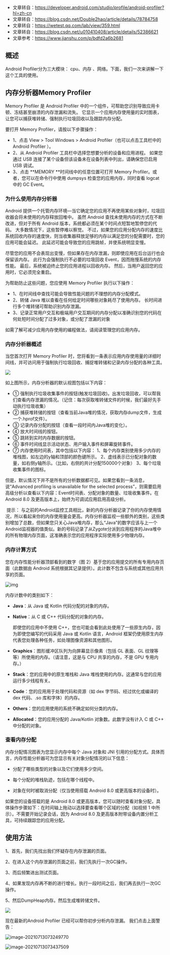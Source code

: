 - 文章转自：https://developer.android.com/studio/profile/android-profiler?hl=zh-cn
- 文章转自：https://blog.csdn.net/Double2hao/article/details/78784758
- 文章转自：https://wetest.qq.com/lab/view/359.html
- 文章转自：https://blog.csdn.net/u010410408/article/details/52386621
- 文章参考：https://www.jianshu.com/p/bdfd2a6b2681

## 概述

Android Profiler分为三大模块： cpu、内存 、网络。下面，我们一次来讲解一下这个工具的使用。




## 内存分析器Memory Profiler

Memory Profiler 是 Android Profiler 中的一个组件，可帮助您识别导致应用卡顿、冻结甚至崩溃的内存泄漏和流失。 它显示一个应用内存使用量的实时图表，让您可以捕获堆转储、强制执行垃圾回收以及跟踪内存分配。

要打开 Memory Profiler，请按以下步骤操作：

- 1、点击 View > Tool Windows > Android Profiler（也可以点击工具栏中的 Android Profiler ）。
- 2、从 Android Profiler 工具栏中选择您想要分析的设备和应用进程。 如果您通过 USB 连接了某个设备但该设备未在设备列表中列出，请确保您已启用 USB 调试。
- 3、点击 **MEMORY **时间线中的任意位置可打开 Memory Profiler。或者，您可以在命令行中使用 dumpsys 检查您的应用内存，同时查看 logcat 中的 GC Event。


### 为什么使用内存分析器

Android 提供一个托管内存环境—当它确定您的应用不再使用某些对象时，垃圾回收器会将未使用的内存释放回堆中。 虽然 Android 查找未使用内存的方式在不断改进，但对于所有 Android 版本，系统都必须在某个时间点短暂地暂停您的代码。 大多数情况下，这些暂停难以察觉。 不过，如果您的应用分配内存的速度比系统回收内存的速度快，则当收集器释放足够的内存以满足您的分配需要时，您的应用可能会延迟。 此延迟可能会导致您的应用跳帧，并使系统明显变慢。

尽管您的应用不会表现出变慢，但如果存在内存泄漏，则即使应用在后台运行也会保留该内存。 此行为会强制执行不必要的垃圾回收 Event，因而拖慢系统的内存性能。 最后，系统被迫终止您的应用进程以回收内存。 然后，当用户返回您的应用时，它必须完全重启。

为帮助防止这些问题，您应使用 Memory Profiler 执行以下操作：
- 1、在时间线中查找可能会导致性能问题的不理想的内存分配模式。
- 2、转储 Java 堆以查看在任何给定时间哪些对象耗尽了使用内存。 长时间进行多个堆转储可帮助识别内存泄漏。
- 3、记录正常用户交互和极端用户交互期间的内存分配以准确识别您的代码在何处短时间分配了过多对象，或分配了泄漏的对象

如需了解可减少应用内存使用的编程做法，请阅读管理您的应用内存。

### 内存分析器概述

当您首次打开 Memory Profiler 时，您将看到一条表示应用内存使用量的详细时间线，并可访问用于强制执行垃圾回收、捕捉堆转储和记录内存分配的各种工具。

![](https://gitee.com/frewen1225/ImageUploader/raw/master/img/20210306182445.png)

如上图所示，内存分析器的默认视图包括以下内容：

- ① 强制执行垃圾收集事件的按钮(触发垃圾回收)。出发垃圾回收，可以帮我们查看内存泄漏的情况。（记住：每次获取堆转储文件的时候，我们最好先手动执行垃圾收集）
- ② 捕获堆转储的按钮（查看当前Java堆的情况，获取内存dump文件，生成一个.hprof文件）。
- ③ 记录内存分配的按钮（查看一段时间内Java堆的变化）。
- ④ 放大时间线的按钮。
- ⑤ 跳转到实时内存数据的按钮。
- ⑥ 事件时间线显示活动状态、用户输入事件和屏幕旋转事件。
- ⑦ 内存使用时间表，其中包括以下内容： 
1、每个内存类别使用多少内存的堆栈图，如左边的y轴和顶部的颜色键所示。
2、虚线表示已分配对象的数量，如右侧y轴所示。（比如，右侧的共计分配150000个对象）
3、每个垃圾收集事件的图标。

但是，默认情况下并不是所有的分析数据都可见。如果您看到一条消息，说“Advanced profiling is unavailable for the selected process”，则需要启用高级分析以查看以下内容：Event时间表、分配对象的数量、垃圾收集事件。在 Android 8.0 及更高版本上，始终为可调试应用启用高级分析。

​		提示： 与之前的Android监控工具相比，新的内存分析器记录了你的内存使用情况，所以看起来你的内存使用量会更高。内存分析器监视一些额外的类别，这些类别增加了总数，但如果您只关心Java堆内存，那么“Java”的数字应该与上一个Android监视器的值类似。新的号码记录了从Zygote分派到应用程序的Java堆中的所有物理内存页面，这准确表示您的应用程序实际使用多少物理内存。

### 内存计算方式

您在内存性能分析器顶部看到的数字（图 2）基于您的应用提交的所有专用内存页面（此数据由 Android 系统根据其记录提供）。此计数不包含与系统或其他应用共享的页面。

![img](https://developer.android.com/studio/images/profile/memory-profiler-counts_2x.png?hl=zh-cn)

内存计数中的类别如下：

- **Java**：从 Java 或 Kotlin 代码分配的对象的内存。

- **Native**：从 C 或 C++ 代码分配的对象的内存。

  即使您的应用中不使用 C++，您也可能会看到此处使用了一些原生内存，因为即使您编写的代码采用 Java 或 Kotlin 语言，Android 框架仍使用原生内存代表您处理各种任务，如处理图像资源和其他图形。

- **Graphics**：图形缓冲区队列为向屏幕显示像素（包括 GL 表面、GL 纹理等等）所使用的内存。（请注意，这是与 CPU 共享的内存，不是 GPU 专用内存。）

- **Stack**：您的应用中的原生堆栈和 Java 堆栈使用的内存。这通常与您的应用运行多少线程有关。

- **Code**：您的应用用于处理代码和资源（如 dex 字节码、经过优化或编译的 dex 代码、.so 库和字体）的内存。

- **Others**：您的应用使用的系统不确定如何分类的内存。

- **Allocated**：您的应用分配的 Java/Kotlin 对象数。此数字没有计入 C 或 C++ 中分配的对象。



### 查看内存分配		

内存分配情况图表为您显示内存中每个 Java 对象和 JNI 引用的分配方式。具体而言，内存性能分析器可为您显示有关对象分配情况的以下信息：

- 分配了哪些类型的对象以及它们使用多少空间。

- 每个分配的堆栈轨迹，包括在哪个线程中。

- 对象在何时被取消分配（仅当使用搭载 Android 8.0 或更高版本的设备时）。

  

如果您的设备搭载的是 Android 8.0 或更高版本，您可以随时查看对象分配，具体操作步骤如下：在时间轴上拖动以选择要查看哪个区域的分配（如视频 1 中所示）。不需要开始记录会话，因为 Android 8.0 及更高版本附带设备内置分析工具，可持续跟踪您的应用分配。



## 使用方法

1、首先，我们先找出我们怀疑存在内存泄漏的页面。

2、在进入这个内存泄漏的页面之前，我们先执行一次GC操作。

3、而后频繁进出测试页面。

4、如果发现内存再不断的进行增长。执行一段时间之后，我们再去执行一次GC操作。

5、然后DumpHeap内存。然后生成堆转储文件。



![](https://gitee.com/frewen1225/ImageUploader/raw/master/img/20210713072554.png)



现在最新的Android Profiler 已经可以帮你初步分析内存泄漏。 我们点击上面警告：

![image-20210713073249770](https://gitee.com/frewen1225/ImageUploader/raw/master/img/20210713073249.png)





![image-20210713073437509](https://gitee.com/frewen1225/ImageUploader/raw/master/img/20210713073437.png)



